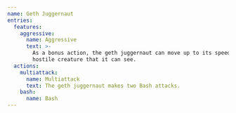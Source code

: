 ```yaml
---
name: Geth Juggernaut
entries:
  features:
    aggressive:
      name: Aggressive
      text: >-
        As a bonus action, the geth juggernaut can move up to its speed toward a
        hostile creature that it can see.
  actions:
    multiattack:
      name: Multiattack
      text: The geth juggernaut makes two Bash attacks.
    bash:
      name: Bash
---
```

